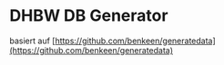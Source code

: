 # DHBW DB Generator

basiert auf [https://github.com/benkeen/generatedata](https://github.com/benkeen/generatedata)
